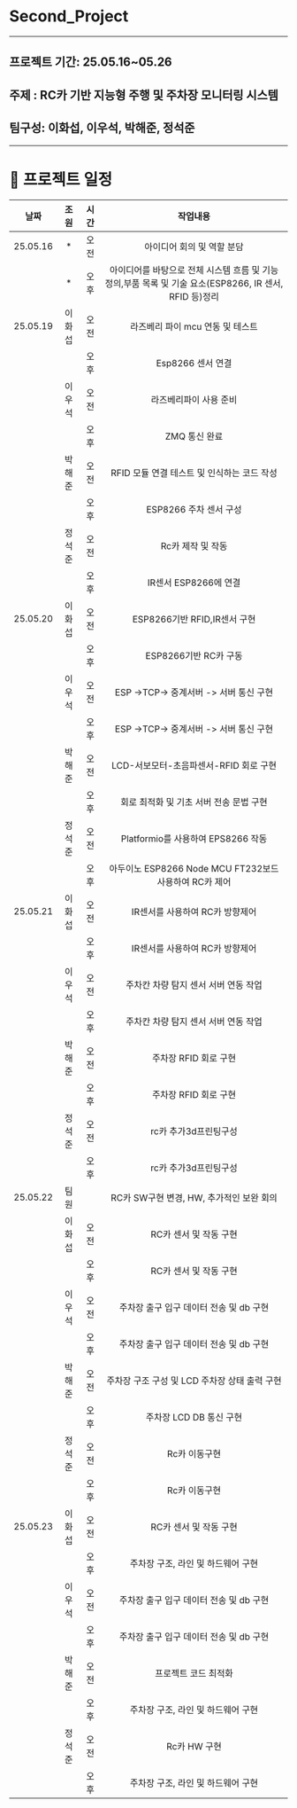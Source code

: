 # Second_Project

------------------------------------------------------------
## 프로젝트 기간: 25.05.16~05.26
## 주제 : RC카 기반 지능형 주행 및 주차장 모니터링 시스템
## 팀구성: 이화섭, 이우석, 박해준, 정석준

-------------------------------------------------------
# 📅 프로젝트 일정
|날짜|조원|시간|작업내용|
|:---:|:-----:|:----:|:---:|
|25.05.16|*|오전|아이디어 회의 및 역할 분담|
||*|오후|아이디어를 바탕으로 전체 시스템 흐름 및 기능 정의,부품 목록 및 기술 요소(ESP8266, IR 센서, RFID 등)정리|
|25.05.19|이화섭|오전|라즈베리 파이 mcu 연동 및 테스트|
|||오후|Esp8266 센서 연결|
||이우석|오전|라즈베리파이 사용 준비|
|||오후|ZMQ 통신 완료|
||박해준|오전|RFID 모듈 연결 테스트 및 인식하는 코드 작성|
|||오후|ESP8266 주차 센서 구성|
||정석준|오전|Rc카 제작 및 작동|
|||오후|IR센서 ESP8266에 연결|
|25.05.20|이화섭|오전|ESP8266기반 RFID,IR센서 구현|
|||오후|ESP8266기반 RC카 구동|
||이우석|오전| ESP ->TCP-> 중계서버 -> 서버 통신 구현|
|||오후|ESP ->TCP-> 중계서버 -> 서버 통신 구현|
||박해준|오전|LCD-서보모터-초음파센서-RFID 회로 구현|
|||오후|회로 최적화 및 기초 서버 전송 문법 구현|
||정석준|오전|Platformio를 사용하여 EPS8266 작동|
|||오후|아두이노 ESP8266 Node MCU FT232보드 사용하여 RC카 제어|
|25.05.21|이화섭|오전|IR센서를 사용하여 RC카 방향제어|
|||오후|IR센서를 사용하여 RC카 방향제어|
||이우석|오전| 주차칸 차량 탐지 센서 서버 연동 작업|
|||오후|주차칸 차량 탐지 센서 서버 연동 작업|
||박해준|오전|주차장 RFID 회로 구현|
|||오후|주차장 RFID 회로 구현|
||정석준|오전|rc카 추가3d프린팅구성|
|||오후|rc카 추가3d프린팅구성|
|25.05.22|팀원||RC카 SW구현 변경, HW, 추가적인 보완 회의|
||이화섭|오전|RC카 센서 및 작동 구현|
|||오후|RC카 센서 및 작동 구현|
||이우석|오전|주차장 출구 입구 데이터 전송 및 db 구현|
|||오후|주차장 출구 입구 데이터 전송 및 db 구현|
||박해준|오전|주차장 구조 구성 및 LCD 주차장 상태 출력 구현|
|||오후|주차장 LCD DB 통신 구현|
||정석준|오전|Rc카 이동구현|
|||오후|Rc카 이동구현|
|25.05.23|이화섭|오전|RC카 센서 및 작동 구현|
|||오후|주차장 구조, 라인 및 하드웨어 구현|
||이우석|오전|주차장 출구 입구 데이터 전송 및 db 구현|
|||오후|주차장 출구 입구 데이터 전송 및 db 구현|
||박해준|오전|프로젝트 코드 최적화|
|||오후|주차장 구조, 라인 및 하드웨어 구현|
||정석준|오전|Rc카 HW 구현|
|||오후|주차장 구조, 라인 및 하드웨어 구현|
